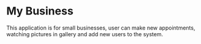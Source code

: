 # My Business
This application is for small businesses, user can make new appointments,<br/>
watching pictures in gallery and add new users to the system.<br/>